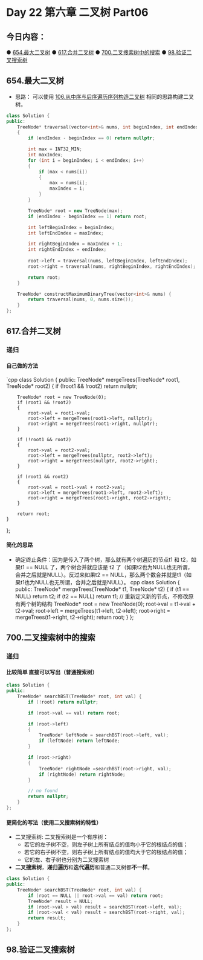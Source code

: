 # Day 22 第六章 二叉树 Part06

## 今日内容：

● [654.最大二叉树](https://programmercarl.com/0654.%E6%9C%80%E5%A4%A7%E4%BA%8C%E5%8F%89%E6%A0%91.html#%E7%AE%97%E6%B3%95%E5%85%AC%E5%BC%80%E8%AF%BE)
● [617.合并二叉树](https://programmercarl.com/0617.%E5%90%88%E5%B9%B6%E4%BA%8C%E5%8F%89%E6%A0%91.html#%E7%AE%97%E6%B3%95%E5%85%AC%E5%BC%80%E8%AF%BE)
● [700.二叉搜索树中的搜索](https://programmercarl.com/0700.%E4%BA%8C%E5%8F%89%E6%90%9C%E7%B4%A2%E6%A0%91%E4%B8%AD%E7%9A%84%E6%90%9C%E7%B4%A2.html)
● [98.验证二叉搜索树](https://programmercarl.com/0098.%E9%AA%8C%E8%AF%81%E4%BA%8C%E5%8F%89%E6%90%9C%E7%B4%A2%E6%A0%91.html)

## 654.最大二叉树
- 思路： 可以使用 [106.从中序与后序遍历序列构造二叉树](https://programmercarl.com/0106.%E4%BB%8E%E4%B8%AD%E5%BA%8F%E4%B8%8E%E5%90%8E%E5%BA%8F%E9%81%8D%E5%8E%86%E5%BA%8F%E5%88%97%E6%9E%84%E9%80%A0%E4%BA%8C%E5%8F%89%E6%A0%91.html) 相同的思路构建二叉树。
```cpp
class Solution {
public:
    TreeNode* traversal(vector<int>& nums, int beginIndex, int endIndex)
    {
        if (endIndex - beginIndex == 0) return nullptr;

        int max = INT32_MIN;
        int maxIndex;
        for (int i = beginIndex; i < endIndex; i++)
        {
            if (max < nums[i])
            {
                max = nums[i];
                maxIndex = i;
            }
        }

        TreeNode* root = new TreeNode(max);
        if (endIndex - beginIndex == 1) return root;

        int leftBeginIndex = beginIndex;
        int leftEndIndex = maxIndex;

        int rightBeginIndex = maxIndex + 1;
        int rightEndIndex = endIndex;
        
        root->left = traversal(nums, leftBeginIndex, leftEndIndex);
        root->right = traversal(nums, rightBeginIndex, rightEndIndex);

        return root;
    }

    TreeNode* constructMaximumBinaryTree(vector<int>& nums) {
        return traversal(nums, 0, nums.size());
    }   
};
```

## 617.合并二叉树
### 递归
#### 自己做的方法
`cpp
class Solution {
public:
    TreeNode* mergeTrees(TreeNode* root1, TreeNode* root2) {
        if (!root1 && !root2) return nullptr;

        TreeNode* root = new TreeNode(0);
        if (root1 && !root2)
        {
            root->val = root1->val;
            root->left = mergeTrees(root1->left, nullptr);
            root->right = mergeTrees(root1->right, nullptr);
        }

        if (!root1 && root2) 
        {
            root->val = root2->val;
            root->left = mergeTrees(nullptr, root2->left);
            root->right = mergeTrees(nullptr, root2->right);
        }

        if (root1 && root2) 
        {
            root->val = root1->val + root2->val;
            root->left = mergeTrees(root1->left, root2->left);
            root->right = mergeTrees(root1->right, root2->right);
        }
        
        return root;
    }
};


#### 简化的思路
- 确定终止条件：因为是传入了两个树，那么就有两个树遍历的节点t1 和 t2，如果t1 == NULL 了，两个树合并就应该是 t2 了（如果t2也为NULL也无所谓，合并之后就是NULL）。反过来如果t2 == NULL，那么两个数合并就是t1（如果t1也为NULL也无所谓，合并之后就是NULL）。
cpp
class Solution {
public:
    TreeNode* mergeTrees(TreeNode* t1, TreeNode* t2) {
        if (t1 == NULL) return t2;
        if (t2 == NULL) return t1;
        // 重新定义新的节点，不修改原有两个树的结构
        TreeNode* root = new TreeNode(0);
        root->val = t1->val + t2->val;
        root->left = mergeTrees(t1->left, t2->left);
        root->right = mergeTrees(t1->right, t2->right);
        return root;
    }
};



## 700.二叉搜索树中的搜索
### 递归
#### 比较简单 直接可以写出（普通搜索树）
```cpp
class Solution {
public:
    TreeNode* searchBST(TreeNode* root, int val) {
        if (!root) return nullptr;

        if (root->val == val) return root;

        if (root->left) 
        {
            TreeNode* leftNode = searchBST(root->left, val);
            if (leftNode) return leftNode;
        }

        if (root->right)
        {
            TreeNode* rightNode =searchBST(root->right, val);
            if (rightNode) return rightNode;
        }

        // no found
        return nullptr;
    }
};
```

#### 更简化的写法（使用二叉搜索树的特性）
- 二叉搜索树: 二叉搜索树是一个有序树：
    - 若它的左子树不空，则左子树上所有结点的值均小于它的根结点的值；
    - 若它的右子树不空，则右子树上所有结点的值均大于它的根结点的值；
    - 它的左、右子树也分别为二叉搜索树
- **二叉搜索树**，**递归遍历**和**迭代遍历**和普通二叉树都**不一样**。
```cpp
class Solution {
public:
    TreeNode* searchBST(TreeNode* root, int val) {
        if (root == NULL || root->val == val) return root;
        TreeNode* result = NULL;
        if (root->val > val) result = searchBST(root->left, val);
        if (root->val < val) result = searchBST(root->right, val);
        return result;
    }
};
```
## 98.验证二叉搜索树

